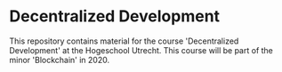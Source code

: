# Decentralized Development
This repository contains material for the course 'Decentralized Development' at the Hogeschool Utrecht. This course will be part of the minor 'Blockchain' in 2020.